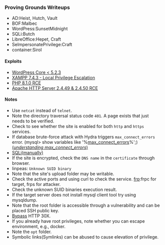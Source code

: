 ### Proving Grounds Writeups

- AD:Heist, Hutch, Vault
- BOF:Malbec
- WordPress:SunsetMidnight
- SQLi:Butch
- LibreOffice:Hepet, Craft
- SeImpersonatePrivilege:Craft
- container:Sirol

#### Exploits

- [WordPress Core < 5.2.3](https://www.exploit-db.com/exploits/47690)
- [XAMPP 7.4.3 - Local Privilege Escalation](https://www.exploit-db.com/exploits/50337)
- [PHP 8.1.0 RCE](https://github.com/flast101/php-8.1.0-dev-backdoor-rce/blob/main/backdoor_php_8.1.0-dev.py)
- [Apache HTTP Server 2.4.49 & 2.4.50 RCE](https://www.exploit-db.com/exploits/50383)

#### Notes

- Use ```netcat``` instead of ```telnet```.
- Note the directory traversal status code ```401```. A page exists that just needs to be verified.
- Check to see whether the site is enabled for both ```http``` and ```https``` services.
- If database brute-force attack with Hydra triggers ```max_connect_errors``` error. (mysql> show variables like '%[max_connect_errors](https://dev.mysql.com/doc/refman/5.6/en/server-system-variables.html#sysvar_max_connect_errors)%';)[(*understanding max_connect_errors*)](https://www.virtual-dba.com/blog/mysql-max-connect-errors/)
- [SQLi(manually)](https://github.com/tedchen0001/OSCP-Notes/blob/master/SQLi(manually).md)
- If the site is encrypted, check the ```DNS name``` in the ```certificate``` through browser.
- linpeas: ```Unknown SUID binary```
- Note that the site's upload folder may be writable.
- Check the active ports and using curl to check the service. [frp](https://github.com/fatedier/frp):frpc for target, frps for attacker.
- Check the unknown SUID binaries execution result.
- If the target server does not install mysql client tool try using mysqldump.
- Note that the root folder is accessible through a vulnerability and can be placed SSH public key.
- [Bypass](https://vk9-sec.com/bypass-30x-redirect-with-burpsuite/) HTTP 30X. 
- If you already have root privileges, note whether you can escape environment, e.g., docker.
- Note the ```opt``` folder.
- Symbolic links(Symlinks) can be abused to cause elevation of privilege.